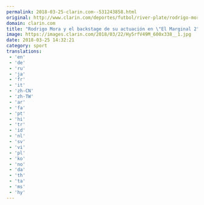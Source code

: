 ```yaml
---
permalink: 2018-03-25-clarin.com--531243858.html
original: http://www.clarin.com/deportes/futbol/river-plate/rodrigo-mora-backstage-actuacion-marginal_0_S1TSg4E9M.html
domain: clarin.com
title: "Rodrigo Mora y el backstage de su actuación en \"El Marginal 2""
image: https://images.clarin.com/2018/03/22/Hy5rfV49M_600x338__1.jpg
date: 2018-03-25 14:32:21
category: sport
translations: 
 - 'en'
 - 'de'
 - 'ru'
 - 'ja'
 - 'fr'
 - 'it'
 - 'zh-CN'
 - 'zh-TW'
 - 'ar'
 - 'fa'
 - 'pt'
 - 'hi'
 - 'tr'
 - 'id'
 - 'nl'
 - 'sv'
 - 'vi'
 - 'pl'
 - 'ko'
 - 'no'
 - 'da'
 - 'th'
 - 'ta'
 - 'ms'
 - 'hy'
---
```


